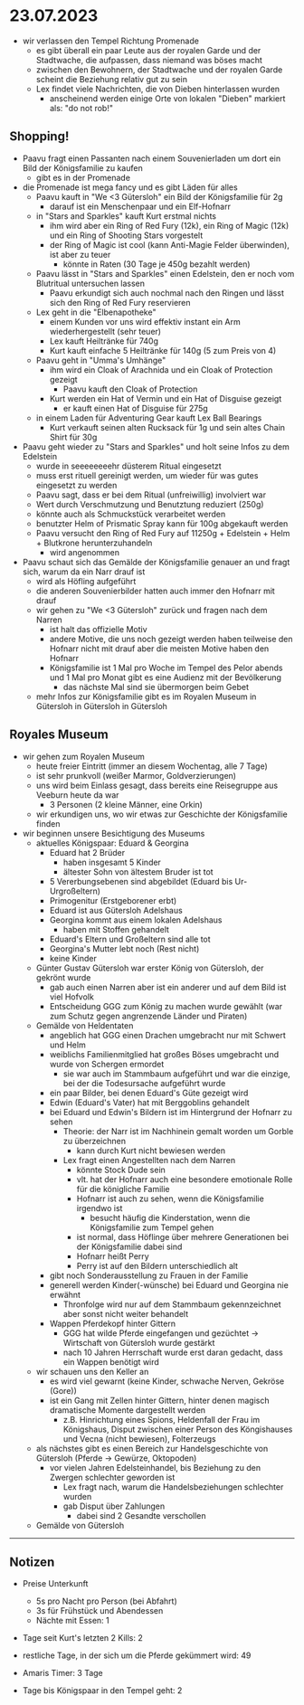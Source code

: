 # 23.07.2023
- wir verlassen den Tempel Richtung Promenade
	- es gibt überall ein paar Leute aus der royalen Garde und der Stadtwache, die aufpassen, dass niemand was böses macht
	- zwischen den Bewohnern, der Stadtwache und der royalen Garde scheint die Beziehung relativ gut zu sein
	- Lex findet viele Nachrichten, die von Dieben hinterlassen wurden
		- anscheinend werden einige Orte von lokalen "Dieben" markiert als: "do not rob!"

## Shopping!
- Paavu fragt einen Passanten nach einem Souvenierladen um dort ein Bild der Königsfamilie zu kaufen
	- gibt es in der Promenade
- die Promenade ist mega fancy und es gibt Läden für alles
	- Paavu kauft in "We <3 Gütersloh" ein Bild der Königsfamilie für 2g
		- darauf ist ein Menschenpaar und ein Elf-Hofnarr
	- in "Stars and Sparkles" kauft Kurt erstmal nichts
		- ihm wird aber ein Ring of Red Fury (12k), ein Ring of Magic (12k) und ein Ring of Shooting Stars vorgestelt
		- der Ring of Magic ist cool (kann Anti-Magie Felder überwinden), ist aber zu teuer
			- könnte in Raten (30 Tage je 450g bezahlt werden)
	- Paavu lässt in "Stars and Sparkles" einen Edelstein, den er noch vom Blutritual untersuchen lassen
		- Paavu erkundigt sich auch nochmal nach den Ringen und lässt sich den Ring of Red Fury reservieren
	- Lex geht in die "Elbenapotheke"
		- einem Kunden vor uns wird effektiv instant ein Arm wiederhergestellt (sehr teuer)
		- Lex kauft Heiltränke für 740g
		- Kurt kauft einfache 5 Heiltränke für 140g (5 zum Preis von 4)
	- Paavu geht in "Umma's Umhänge"
		- ihm wird ein Cloak of Arachnida und ein Cloak of Protection gezeigt
			- Paavu kauft den Cloak of Protection
		- Kurt werden ein Hat of Vermin und ein Hat of Disguise gezeigt
			- er kauft einen Hat of Disguise für 275g
	- in einem Laden für Adventuring Gear kauft Lex Ball Bearings
		- Kurt verkauft seinen alten Rucksack für 1g und sein altes Chain Shirt für 30g
- Paavu geht wieder zu "Stars and Sparkles" und holt seine Infos zu dem Edelstein
	- wurde in seeeeeeeehr düsterem Ritual eingesetzt
	- muss erst rituell gereinigt werden, um wieder für was gutes eingesetzt zu werden
	- Paavu sagt, dass er bei dem Ritual (unfreiwillig) involviert war
	- Wert durch Verschmutzung und Benutztung reduziert (250g)
	- könnte auch als Schmuckstück verarbeitet werden
	- benutzter Helm of Prismatic Spray kann für 100g abgekauft werden
	- Paavu versucht den Ring of Red Fury auf 11250g + Edelstein + Helm + Blutkrone herunterzuhandeln
		- wird angenommen
- Paavu schaut sich das Gemälde der Königsfamilie genauer an und fragt sich, warum da ein Narr drauf ist
	- wird als Höfling aufgeführt
	- die anderen Souvenierbilder hatten auch immer den Hofnarr mit drauf
	- wir gehen zu "We <3 Gütersloh" zurück und fragen nach dem Narren
		- ist halt das offizielle Motiv
		- andere Motive, die uns noch gezeigt werden haben teilweise den Hofnarr nicht mit drauf aber die meisten Motive haben den Hofnarr
		- Königsfamilie ist 1 Mal pro Woche im Tempel des Pelor abends und 1 Mal pro Monat gibt es eine Audienz mit der Bevölkerung
			- das nächste Mal sind sie übermorgen beim Gebet
	- mehr Infos zur Königsfamilie gibt es im Royalen Museum in Gütersloh in Gütersloh in Gütersloh

## Royales Museum
- wir gehen zum Royalen Museum
	- heute freier Eintritt (immer an diesem Wochentag, alle 7 Tage)
	- ist sehr prunkvoll (weißer Marmor, Goldverzierungen)
	- uns wird beim Einlass gesagt, dass bereits eine Reisegruppe aus Veeburn heute da war
		- 3 Personen (2 kleine Männer, eine Orkin)
	- wir erkundigen uns, wo wir etwas zur Geschichte der Königsfamilie finden
- wir beginnen unsere Besichtigung des Museums
	- aktuelles Königspaar: Eduard & Georgina
		- Eduard hat 2 Brüder
			- haben insgesamt 5 Kinder
			- ältester Sohn von ältestem Bruder ist tot
		- 5 Vererbungsebenen sind abgebildet (Eduard bis Ur-Urgroßeltern)
		- Primogenitur (Erstgeborener erbt)
		- Eduard ist aus Gütersloh Adelshaus
		- Georgina kommt aus einem lokalen Adelshaus
			- haben mit Stoffen gehandelt
		- Eduard's Eltern und Großeltern sind alle tot
		- Georgina's Mutter lebt noch (Rest nicht)
		- keine Kinder
	- Günter Gustav Gütersloh war erster König von Gütersloh, der gekrönt wurde
		- gab auch einen Narren aber ist ein anderer und auf dem Bild ist viel Hofvolk
		- Entscheidung GGG zum König zu machen wurde gewählt (war zum Schutz gegen angrenzende Länder und Piraten)
	- Gemälde von Heldentaten
		- angeblich hat GGG einen Drachen umgebracht nur mit Schwert und Helm
		- weiblichs Familienmitglied hat großes Böses umgebracht und wurde von Schergen ermordet
			- sie war auch im Stammbaum aufgeführt und war die einzige, bei der die Todesursache aufgeführt wurde
		- ein paar Bilder, bei denen Eduard's Güte gezeigt wird
		- Edwin (Eduard's Vater) hat mit Berggoblins gehandelt
		- bei Eduard und Edwin's Bildern ist im Hintergrund der Hofnarr zu sehen
			- Theorie: der Narr ist im Nachhinein gemalt worden um Gorble zu überzeichnen
				- kann durch Kurt nicht bewiesen werden
			- Lex fragt einen Angestellten nach dem Narren
				- könnte Stock Dude sein
				- vlt. hat der Hofnarr auch eine besondere emotionale Rolle für die königliche Familie
				- Hofnarr ist auch zu sehen, wenn die Königsfamilie irgendwo ist
					- besucht häufig die Kinderstation, wenn die Königsfamilie zum Tempel gehen
				- ist normal, dass Höflinge über mehrere Generationen bei der Königsfamilie dabei sind
				- Hofnarr heißt Perry
				- Perry ist auf den Bildern unterschiedlich alt
		- gibt noch Sonderausstellung zu Frauen in der Familie
		- generell werden Kinder(-wünsche) bei Eduard und Georgina nie erwähnt
			- Thronfolge wird nur auf dem Stammbaum gekennzeichnet aber sonst nicht weiter behandelt
		- Wappen Pferdekopf hinter Gittern
			- GGG hat wilde Pferde eingefangen und gezüchtet -> Wirtschaft von Gütersloh wurde gestärkt
			- nach 10 Jahren Herrschaft wurde erst daran gedacht, dass ein Wappen benötigt wird
	- wir schauen uns den Keller an
		- es wird viel gewarnt (keine Kinder, schwache Nerven, Gekröse (Gore))
		- ist ein Gang mit Zellen hinter Gittern, hinter denen magisch dramatische Momente dargestellt werden
			- z.B. Hinrichtung eines Spions, Heldenfall der Frau im Königshaus, Disput zwischen einer Person des Köngishauses und Vecna (nicht bewiesen), Folterzeugs
	- als nächstes gibt es einen Bereich zur Handelsgeschichte von Gütersloh (Pferde -> Gewürze, Oktopoden)
		- vor vielen Jahren Edelsteinhandel, bis Beziehung zu den Zwergen schlechter geworden ist
			- Lex fragt nach, warum die Handelsbeziehungen schlechter wurden
			- gab Disput über Zahlungen
				- dabei sind 2 Gesandte verschollen
	- Gemälde von Gütersloh

---
## Notizen
- Preise Unterkunft
	- 5s pro Nacht pro Person (bei Abfahrt)
	- 3s für Frühstück und Abendessen
	- Nächte mit Essen: 1

- Tage seit Kurt's letzten 2 Kills: 2
- restliche Tage, in der sich um die Pferde gekümmert wird: 49
- Amaris Timer: 3 Tage
- Tage bis Königspaar in den Tempel geht: 2